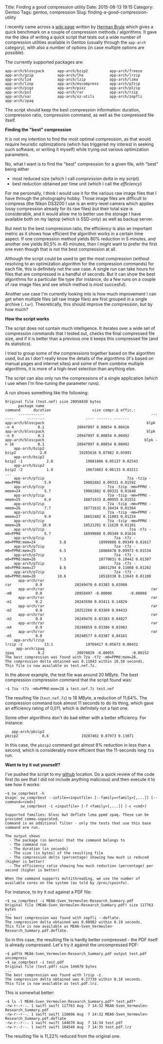 Title: Finding a good compression utility
Date: 2015-08-13 19:15
Category: Gentoo
Tags: gentoo, compression
Slug: finding-a-good-compression-utility

I recently came across a [wiki page](http://catchchallenger.first-world.info//wiki/Quick_Benchmark:_Gzip_vs_Bzip2_vs_LZMA_vs_XZ_vs_LZ4_vs_LZO)
written by [Herman Brule](http://catchchallenger.first-world.info/wiki/User:Alpha_one_x86)
which gives a quick benchmark on a couple of compression methods / algorithms.
It gave me the idea of writing a quick script that tests out a wide number of
compression utilities available in Gentoo (usually through the `app-arch`
category), with also a number of options (in case multiple options are
possible).

<!-- PELICAN_END_SUMMARY -->

The currently supported packages are:

```
app-arch/bloscpack      app-arch/bzip2          app-arch/freeze
app-arch/gzip           app-arch/lha            app-arch/lrzip
app-arch/lz4            app-arch/lzip           app-arch/lzma
app-arch/lzop           app-arch/mscompress     app-arch/p7zip
app-arch/pigz           app-arch/pixz           app-arch/plzip
app-arch/pxz            app-arch/rar            app-arch/rzip
app-arch/xar            app-arch/xz-utils       app-arch/zopfli
app-arch/zpaq

```

The script should keep the best compression information: duration, compression
ratio, compression command, as well as the compressed file itself.

**Finding the "best" compression**

It is not my intention to find the most optimal compression, as that would
require heuristic optimizations (which has triggered my interest in seeking
such software, or writing it myself) while trying out various optimization
parameters.

No, what I want is to find the "best" compression for a given file, with "best"
being either

- most reduced size (which I call _compression delta_ in my script)
- best reduction obtained per time unit (which I call the _efficiency_)

For me personally, I think I would use it for the various raw image files that
I have through the photography hobby. Those image files are difficult to
compress (the Nikon DS3200 I use is an entry-level camera which applies
lossy compression already for its raw files) but their total size is considerable,
and it would allow me to better use the storage I have available both on my
laptop (which is SSD-only) as well as backup server.

But next to the best compression ratio, the efficiency is also an important
metric as it shows how efficient the algorithm works in a certain time aspect.
If one compression method yields 80% reduction in 5 minutes, and another one
yields 80,5% in 45 minutes, then I might want to prefer the first one even
though that is not the best compression at all.

Although the script could be used to get the most compression (without
resolving to an optimization algorithm for the compression commands) for 
each file, this is definitely not the use case. A single run can take hours
for files that are compressed in a handful of seconds. But it can show the
best algorithms for a particular file type (for instance, do a few runs on
a couple of raw image files and see which method is most succesful).

Another use case I'm currently looking into is how much improvement I can
get when multiple files (all raw image files) are first grouped in a single
archive (`.tar`). Theoretically, this should improve the compression, but
by how much?

**How the script works**

The script does not contain much intelligence. It iterates over a wide set of
compression commands that I tested out, checks the final compressed file size,
and if it is better than a previous one it keeps this compressed file (and
its statistics).

I tried to group some of the compressions together based on the algorithm used,
but as I don't really know the details of the algorithms (it's based on manual
pages and internet sites) and some of them combine multiple algorithms, it is
more of a high-level selection than anything else.

The script can also only run the compressions of a single application (which I
use when I'm fine-tuning the parameter runs).

A run shows something like the following:

```
Original file (test.nef) size 20958430 bytes
      package name                                                 command      duration                   size compr.Δ effic.:
      ------------                                                 -------      --------                   ---- ------- -------
app-arch/bloscpack                                               blpk -n 4           0.1               20947097 0.00054 0.00416
app-arch/bloscpack                                               blpk -n 8           0.1               20947097 0.00054 0.00492
app-arch/bloscpack                                              blpk -n 16           0.1               20947097 0.00054 0.00492
    app-arch/bzip2                                                   bzip2           2.0               19285616 0.07982 0.03991
    app-arch/bzip2                                                bzip2 -1           2.0               19881886 0.05137 0.02543
    app-arch/bzip2                                                bzip2 -2           1.9               19673083 0.06133 0.03211
...
    app-arch/p7zip                                      7za -tzip -mm=PPMd           5.9               19002882 0.09331 0.01592
    app-arch/p7zip                             7za -tzip -mm=PPMd -mmem=24           5.7               19002882 0.09331 0.01640
    app-arch/p7zip                             7za -tzip -mm=PPMd -mmem=25           6.4               18871933 0.09955 0.01551
    app-arch/p7zip                             7za -tzip -mm=PPMd -mmem=26           7.7               18771632 0.10434 0.01364
    app-arch/p7zip                             7za -tzip -mm=PPMd -mmem=27           9.0               18652402 0.11003 0.01224
    app-arch/p7zip                             7za -tzip -mm=PPMd -mmem=28          10.0               18521291 0.11628 0.01161
    app-arch/p7zip                                       7za -t7z -m0=PPMd           5.7               18999088 0.09349 0.01634
    app-arch/p7zip                                7za -t7z -m0=PPMd:mem=24           5.8               18999088 0.09349 0.01617
    app-arch/p7zip                                7za -t7z -m0=PPMd:mem=25           6.5               18868478 0.09972 0.01534
    app-arch/p7zip                                7za -t7z -m0=PPMd:mem=26           7.5               18770031 0.10442 0.01387
    app-arch/p7zip                                7za -t7z -m0=PPMd:mem=27           8.6               18651294 0.11008 0.01282
    app-arch/p7zip                                7za -t7z -m0=PPMd:mem=28          10.6               18518330 0.11643 0.01100
      app-arch/rar                                                     rar           0.9               20249470 0.03383 0.03980
      app-arch/rar                                                 rar -m0           0.0               20958497 -0.00000        -0.00008
      app-arch/rar                                                 rar -m1           0.2               20243598 0.03411 0.14829
      app-arch/rar                                                 rar -m2           0.8               20252266 0.03369 0.04433
      app-arch/rar                                                 rar -m3           0.8               20249470 0.03383 0.04027
      app-arch/rar                                                 rar -m4           0.9               20248859 0.03386 0.03983
      app-arch/rar                                                 rar -m5           0.8               20248577 0.03387 0.04181
    app-arch/lrzip                                                lrzip -z          13.1               19769417 0.05673 0.00432
     app-arch/zpaq                                                    zpaq           0.2               20970029 -0.00055        -0.00252
The best compression was found with 7za -t7z -m0=PPMd:mem=28.
The compression delta obtained was 0.11643 within 10.58 seconds.
This file is now available as test.nef.7z.
```

In the above example, the test file was around 20 MByte. The best compression
compression command that the script found was:

```
~$ 7za -t7z -m0=PPMd:mem=28 a test.nef.7z test.nef
```

The resulting file (`test.nef.7z`) is 18 MByte, a reduction of 11,64%. The
compression command took almost 11 seconds to do its thing, which gave an
efficiency rating of 0,011, which is definitely not a fast one.

Some other algorithms don't do bad either with a better efficiency. For
instance:

```
   app-arch/pbzip2                                                  pbzip2           0.6               19287402 0.07973 0.13071
```

In this case, the `pbzip2` command got almost 8% reduction in less than a
second, which is considerably more efficient than the 11-seconds long `7za`
run.

**Want to try it out yourself?**

I've pushed the script to my [github](https://github.com/sjvermeu/small.coding/tree/master/sw_comprbest)
location. Do a quick review of the code first (to see that I did not include
anything malicious) and then execute it to see how it works:

```
~$ sw_comprbest -h
Usage: sw_comprbest --infile=<inputfile> [--family=<family>[,...]] [--command=<cmd>]
       sw_comprbest -i <inputfile> [-f <family>[,...]] [-c <cmd>]

Supported families: blosc bwt deflate lzma ppmd zpaq. These can be provided comma-separated.
Command is an additional filter - only the tests that use this base command are run.

The output shows
  - The package (in Gentoo) that the command belongs to
  - The command run
  - The duration (in seconds)
  - The size (in bytes) of the resulting file
  - The compression delta (percentage) showing how much is reduced (higher is better)
  - The efficiency ratio showing how much reduction (percentage) per second (higher is better)

When the command supports multithreading, we use the number of available cores on the system (as told by /proc/cpuinfo).
```

For instance, to try it out against a PDF file:

```
~$ sw_comprbest -i MEA6-Sven_Vermeulen-Research_Summary.pdf
Original file (MEA6-Sven_Vermeulen-Research_Summary.pdf) size 117763 bytes
...
The best compression was found with zopfli --deflate.
The compression delta obtained was 0.00982 within 0.19 seconds.
This file is now available as MEA6-Sven_Vermeulen-Research_Summary.pdf.deflate.
```

So in this case, the resulting file is hardly better compressed - the PDF
itself is already compressed. Let's try it against the uncompressed PDF:

```
~$ pdftk MEA6-Sven_Vermeulen-Research_Summary.pdf output test.pdf uncompress
~$ sw_comprbest -i test.pdf
Original file (test.pdf) size 144670 bytes
...
The best compression was found with lrzip -z.
The compression delta obtained was 0.27739 within 0.18 seconds.
This file is now available as test.pdf.lrz.
```

This is somewhat better:

```
~$ ls -l MEA6-Sven_Vermeulen-Research_Summary.pdf* test.pdf*
-rw-r--r--. 1 swift swift 117763 Aug  7 14:32 MEA6-Sven_Vermeulen-Research_Summary.pdf
-rw-r--r--. 1 swift swift 116606 Aug  7 14:32 MEA6-Sven_Vermeulen-Research_Summary.pdf.deflate
-rw-r--r--. 1 swift swift 144670 Aug  7 14:34 test.pdf
-rw-r--r--. 1 swift swift 104540 Aug  7 14:35 test.pdf.lrz
```

The resulting file is 11,22% reduced from the original one.

